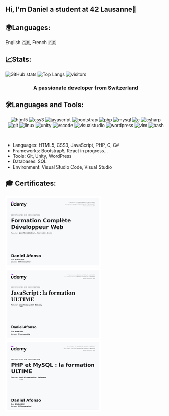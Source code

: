 ## Hi, I'm Daniel a student at 42 Lausanne👋
## 🌍Languages:
 English 🇬🇧, French 🇫🇷

## 📈Stats:
![GitHub stats](https://github-readme-stats.vercel.app/api?username=daniel149afonso&show_icons=true&theme=dark)
![Top Langs](https://github-readme-stats.vercel.app/api/top-langs/?username=daniel149afonso&layout=compact&theme=dark&hide=makefile,shaderlab,hlsl,shell,dockerfile)
![visitors](https://visitor-badge.laobi.icu/badge?page_id=daniel149afonso.elouan42)

<h3 align="center">A passionate developer from Switzerland</h3>

<h2 align="left">🛠️Languages and Tools:</h2>
<p align="center">
<!-- HTML -->
  <img src="https://cdn.jsdelivr.net/gh/devicons/devicon/icons/html5/html5-original-wordmark.svg" alt="html5" width="80" height="80"/>
<!-- CSS -->
  <img src="https://cdn.jsdelivr.net/gh/devicons/devicon/icons/css3/css3-original-wordmark.svg" alt="css3" width="80" height="80"/>
<!-- JavaScript -->
  <img src="https://cdn.jsdelivr.net/gh/devicons/devicon/icons/javascript/javascript-original.svg" alt="javascript" width="80" height="80"/>
<!-- Bootstrap -->
  <img src="https://cdn.jsdelivr.net/gh/devicons/devicon/icons/bootstrap/bootstrap-original-wordmark.svg" alt="bootstrap" width="80" height="80"/>
<!-- PHP -->
  <img src="https://cdn.jsdelivr.net/gh/devicons/devicon/icons/php/php-original.svg" alt="php" width="80" height="80"/>
<!-- MySQL -->
  <img src="https://cdn.jsdelivr.net/gh/devicons/devicon/icons/mysql/mysql-original-wordmark.svg" alt="mysql" width="80" height="80"/>
<!-- C -->
  <img src="https://cdn.jsdelivr.net/gh/devicons/devicon/icons/c/c-original.svg" alt="c" width="80" height="80"/>
<!-- C# -->
  <img src="https://cdn.jsdelivr.net/gh/devicons/devicon/icons/csharp/csharp-original.svg" alt="csharp" width="80" height="80"/>
<!-- Git -->
  <img src="https://cdn.jsdelivr.net/gh/devicons/devicon/icons/git/git-original.svg" alt="git" width="80" height="80"/>
<!-- Linux -->
  <img src="https://cdn.jsdelivr.net/gh/devicons/devicon/icons/linux/linux-original.svg" alt="linux" width="80" height="80"/>
<!-- Unity -->
  <img src="https://cdn.jsdelivr.net/gh/devicons/devicon@latest/icons/unity/unity-original.svg" alt="unity" width="80" height="80"/>
 <!-- VS Code -->
  <img src="https://cdn.jsdelivr.net/gh/devicons/devicon@latest/icons/vscode/vscode-original.svg" alt="vscode" width="80" height="80"/>
 <!-- Visual Studio -->
  <img src="https://cdn.jsdelivr.net/gh/devicons/devicon@latest/icons/visualstudio/visualstudio-original.svg" alt="visualstudio" width="80" height="80"/>
 <!-- Wordpress -->
  <img src="https://cdn.jsdelivr.net/gh/devicons/devicon@latest/icons/wordpress/wordpress-plain.svg" alt="wordpress" width="80" height="80"/>
  <!-- Vim -->
  <img src="https://cdn.jsdelivr.net/gh/devicons/devicon@latest/icons/vim/vim-original.svg" alt="vim" width="80" height="80"/>
  <!-- Bash -->
  <img src="https://cdn.jsdelivr.net/gh/devicons/devicon@latest/icons/bash/bash-original.svg" alt="bash" width="80" height="80"/>
          
</p>
<br>
<!---DESCRIPTION--------------------->
<ul>
   <li>Languages: HTML5, CSS3, JavaScript, PHP, C, C#</li>
   <li>Frameworks: Bootstrap5, React in progress...</li> 
   <li>Tools: Git, Unity, WordPress</li>
   <li>Databases: SQL</li> 
   <li>Environment: Visual Studio Code, Visual Studio</li> 
</ul>

          
<!---DIPLOMES------------------------------------------>
<h2 align="left"> 🎓 Certificates:</h2>
<div align="left">
<img src="certificat_dev_web.jpg" alt="diplome" width="300"/>
<img src="certificat_js.jpg" alt="diplome" width="300"/>
<img src="certificat_php_sql.jpg" alt="diplome" width="300"/>
</div>



<!--
**daniel149afonso/daniel149afonso** is a ✨ _special_ ✨ repository because its `README.md` (this file) appears on your GitHub profile.

Here are some ideas to get you started:

- 🔭 I’m currently working on ...
- 🌱 I’m currently learning ...
- 👯 I’m looking to collaborate on ...
- 🤔 I’m looking for help with ...
- 💬 Ask me about ...
- 📫 How to reach me: ...
- 😄 Pronouns: ...
- ⚡ Fun fact: ...
-->
